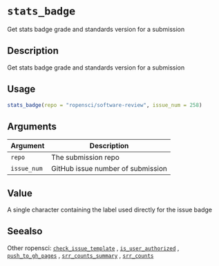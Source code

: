 # `stats_badge`

Get stats badge grade and standards version for a submission


## Description

Get stats badge grade and standards version for a submission


## Usage

```r
stats_badge(repo = "ropensci/software-review", issue_num = 258)
```


## Arguments

Argument      |Description
------------- |----------------
`repo`     |     The submission repo
`issue_num`     |     GitHub issue number of submission


## Value

A single character containing the label used directly for the issue
 badge


## Seealso

Other ropensci:
 [`check_issue_template`](#checkissuetemplate) ,
 [`is_user_authorized`](#isuserauthorized) ,
 [`push_to_gh_pages`](#pushtoghpages) ,
 [`srr_counts_summary`](#srrcountssummary) ,
 [`srr_counts`](#srrcounts)


